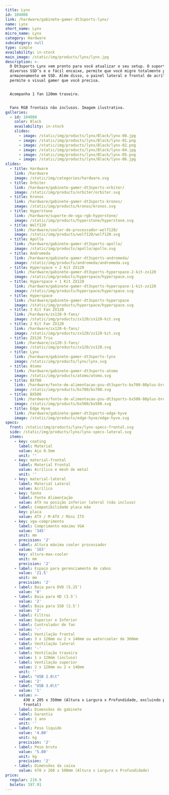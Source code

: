 ```yaml
---
title: Lynx
id: 104008
link: /hardware/gabinete-gamer-dt3sports-lynx/
name: Lynx
short_name: Lynx
micro_name: Lynx
category: Hardware
subcategory: null
type: simple
availability: in-stock
main_image: /static/img/products/lynx/lynx.jpg
description: >-
  O Dt3sports Lynx vem pronto para você atualizar o seu setup. O suporte a
  diversos SSD’s e o fácil encaixe, permite que você migre totalmente para o
  armazenamento em SSD. Além disso, o painel lateral e frontal de acrílico
  permite o visual gamer que você precisa.


  Acompanha 1 fan 120mm traseiro.


  Fans RGB frontais não inclusos. Imagem ilustrativa.
galleries:
  - id: 104008
    color: Black
    availability: in-stock
    slides:
      - image: /static/img/products/lynx/Black/lynx-00.jpg
      - image: /static/img/products/lynx/Black/lynx-01.png
      - image: /static/img/products/lynx/Black/lynx-02.png
      - image: /static/img/products/lynx/Black/lynx-04.jpg
      - image: /static/img/products/lynx/Black/lynx-05.png
      - image: /static/img/products/lynx/Black/lynx-06.jpg
slides:
  - title: Hardware
    link: /hardware
    image: /static/img/categories/hardware.svg
  - title: Orbiter
    link: /hardware/gabinete-gamer-dt3sports-orbiter/
    image: /static/img/products/orbiter/orbiter.svg
  - title: Kronos
    link: /hardware/gabinete-gamer-dt3sports-kronos/
    image: /static/img/products/kronos/kronos.svg
  - title: Hyperstone
    link: /hardware/suporte-de-vga-rgb-hyperstone/
    image: /static/img/products/hyperstone/hyperstone.svg
  - title: Wolf120
    link: /hardware/cooler-de-processador-wolf120/
    image: /static/img/products/wolf120/wolf120.svg
  - title: Apollo
    link: /hardware/gabinete-gamer-dt3sports-apollo/
    image: /static/img/products/apollo/apollo.svg
  - title: Andromeda
    link: /hardware/gabinete-gamer-dt3sports-andromeda/
    image: /static/img/products/andromeda/andromeda.svg
  - title: Hyperspace + 2 Kit ZX120
    link: /hardware/gabinete-gamer-dt3sports-hyperspace-2-kit-zx120
    image: /static/img/products/hyperspace/hyperspace.svg
  - title: Hyperspace + 1 Kit ZX120
    link: /hardware/gabinete-gamer-dt3sports-hyperspace-1-kit-zx120
    image: /static/img/products/hyperspace/hyperspace.svg
  - title: Hyperspace
    link: /hardware/gabinete-gamer-dt3sports-hyperspace
    image: /static/img/products/hyperspace/hyperspace.svg
  - title: 3 Kit Fan ZX120
    link: /hardware/zx120-9-fans/
    image: /static/img/products/zx120/zx120-kit.svg
  - title: 2 Kit Fan ZX120
    link: /hardware/zx120-6-fans/
    image: /static/img/products/zx120/zx120-kit.svg
  - title: ZX120 Trio
    link: /hardware/zx120-3-fans/
    image: /static/img/products/zx120/zx120.svg
  - title: Lynx
    link: /hardware/gabinete-gamer-dt3sports-lynx
    image: /static/img/products/lynx/lynx.svg
  - title: Atomo
    link: /hardware/gabinete-gamer-dt3sports-atomo
    image: /static/img/products/atomo/atomo.svg
  - title: BX700
    link: /hardware/fonte-de-alimentacao-psu-dt3sports-bx700-80plus-bronze/
    image: /static/img/products/bx700/bx700.svg
  - title: BX500
    link: /hardware/fonte-de-alimentacao-psu-dt3sports-bx500-80plus-bronze/
    image: /static/img/products/bx500/bx500.svg
  - title: Edge Hyve
    link: /hardware/gabinete-gamer-dt3sports-edge-hyve
    image: /static/img/products/edge-hyve/edge-hyve.svg
specs:
  front: /static/img/products/lynx/lynx-specs-frontal.svg
  side: /static/img/products/lynx/lynx-specs-lateral.svg
  items:
    - key: coating
      label: Material
      value: Aço 0.5mm
      unit: ''
    - key: material-frontal
      label: Material Frontal
      value: Acrílico e mesh de metal
      unit: ''
    - key: material-lateral
      label: Material Lateral
      value: Acrílico
    - key: fonte
      label: Fonte Alimentação
      value: ATX na posição inferior lateral (não incluso)
    - label: Compatibilidade placa mãe
      key: placa
      value: ATX / M-ATX / Mini ITX
    - key: vga-comprimento
      label: Comprimento máximo VGA
      value: '345'
      unit: mm
      precision: '2'
    - label: Altura máxima cooler processador
      value: '163'
      key: altura-max-cooler
      unit: mm
      precision: '2'
    - label: Espaço para gerenciamento de cabos
      value: '21.5'
      unit: mm
      precision: '2'
    - label: Baia para DVD (5.25″)
      value: '0'
    - label: Baia para HD (3.5″)
      value: '2'
    - label: Baia para SSD (2.5″)
      value: '2'
    - label: Filtros
      value: Superior e Inferior
    - label: Controlador de fan
      value: '-'
    - label: Ventilação frontal
      value: 3 x 120mm ou 2 x 140mm ou watercooler de 360mm
    - label: Ventilação lateral
      value: '-'
    - label: Ventilação traseira
      value: 1 x 120mm (incluso)
    - label: Ventilação superior
      value: 2 x 120mm ou 2 x 140mm
      unit: ''
    - label: "USB 2.0\t"
      value: '2'
    - label: "USB 3.0\t"
      value: '1'
    - value: >-
        430 x 205 x 350mm (Altura x Largura x Profundidade, excluindo painel
        frontal)
      label: Dimensões do gabinete
    - label: Garantia
      value: 1 ano
      unit: ''
    - label: Peso líquido
      value: '4.80'
      unit: kg
      precision: '2'
    - label: Peso bruto
      value: '5.80'
      unit: kg
      precision: '2'
    - label: Dimensões da caixa
      value: 470 x 260 x 500mm (Altura x Largura x Profundidade)
price:
  regular: 219.9
  boleto: 197.91
---
```

